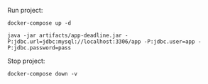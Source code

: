Run project:

`docker-compose up -d`

`java -jar artifacts/app-deadline.jar -P:jdbc.url=jdbc:mysql://localhost:3306/app -P:jdbc.user=app -P:jdbc.password=pass`

Stop project:

`docker-compose down -v`